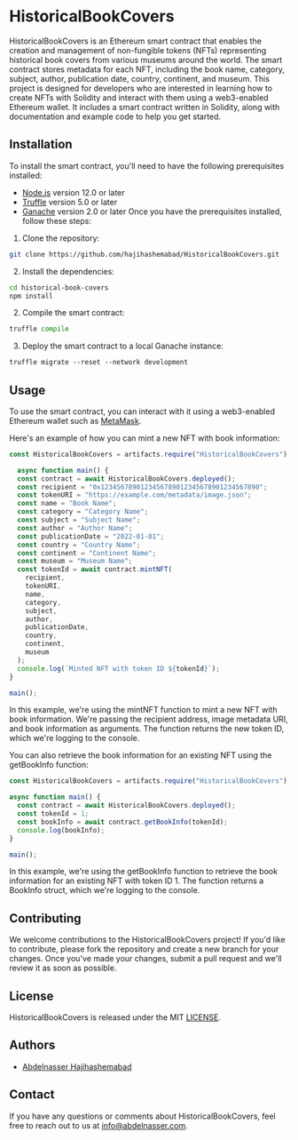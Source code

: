 # HistoricalBookCovers
HistoricalBookCovers is an Ethereum smart contract that enables the creation and management of non-fungible tokens (NFTs) representing historical book covers from various museums around the world. The smart contract stores metadata for each NFT, including the book name, category, subject, author, publication date, country, continent, and museum. This project is designed for developers who are interested in learning how to create NFTs with Solidity and interact with them using a web3-enabled Ethereum wallet. It includes a smart contract written in Solidity, along with documentation and example code to help you get started.

## Installation
To install the smart contract, you'll need to have the following prerequisites installed:

- [Node.js](https://nodejs.org/en) version 12.0 or later
- [Truffle](https://trufflesuite.com/truffle/) version 5.0 or later
- [Ganache](https://trufflesuite.com/ganache/) version 2.0 or later
Once you have the prerequisites installed, follow these steps:

1. Clone the repository:

```bash
git clone https://github.com/hajihashemabad/HistoricalBookCovers.git
```

2. Install the dependencies:

```bash
cd historical-book-covers
npm install
```

2. Compile the smart contract:

```python
truffle compile
```
3. Deploy the smart contract to a local Ganache instance:

```css
truffle migrate --reset --network development
```

## Usage
To use the smart contract, you can interact with it using a web3-enabled Ethereum wallet such as [MetaMask](https://metamask.io/).

Here's an example of how you can mint a new NFT with book information:

```javascript
const HistoricalBookCovers = artifacts.require("HistoricalBookCovers");

  async function main() {
  const contract = await HistoricalBookCovers.deployed();
  const recipient = "0x1234567890123456789012345678901234567890";
  const tokenURI = "https://example.com/metadata/image.json";
  const name = "Book Name";
  const category = "Category Name";
  const subject = "Subject Name";
  const author = "Author Name";
  const publicationDate = "2022-01-01";
  const country = "Country Name";
  const continent = "Continent Name";
  const museum = "Museum Name";
  const tokenId = await contract.mintNFT(
    recipient,
    tokenURI,
    name,
    category,
    subject,
    author,
    publicationDate,
    country,
    continent,
    museum
  );
  console.log(`Minted NFT with token ID ${tokenId}`);
}

main();
```
In this example, we're using the mintNFT function to mint a new NFT with book information. We're passing the recipient address, image metadata URI, and book information as arguments. The function returns the new token ID, which we're logging to the console.

You can also retrieve the book information for an existing NFT using the getBookInfo function:

```javascript
const HistoricalBookCovers = artifacts.require("HistoricalBookCovers");

async function main() {
  const contract = await HistoricalBookCovers.deployed();
  const tokenId = 1;
  const bookInfo = await contract.getBookInfo(tokenId);
  console.log(bookInfo);
}

main();
```
In this example, we're using the getBookInfo function to retrieve the book information for an existing NFT with token ID 1. The function returns a BookInfo struct, which we're logging to the console.

## Contributing
We welcome contributions to the HistoricalBookCovers project! If you'd like to contribute, please fork the repository and create a new branch for your changes. Once you've made your changes, submit a pull request and we'll review it as soon as possible.

## License
HistoricalBookCovers is released under the MIT [LICENSE](LICENSE).

## Authors
- [Abdelnasser Hajihashemabad](https://github.com/hajihashemabad)

## Contact
If you have any questions or comments about HistoricalBookCovers, feel free to reach out to us at info@abdelnasser.com.
